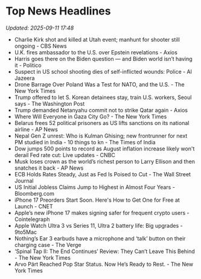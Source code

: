 # Top News Headlines

_Updated: 2025-09-11 17:48_

- Charlie Kirk shot and killed at Utah event; manhunt for shooter still ongoing - CBS News
- U.K. fires ambassador to the U.S. over Epstein revelations - Axios
- Harris goes there on the Biden question — and Biden world isn’t having it - Politico
- Suspect in US school shooting dies of self-inflicted wounds: Police - Al Jazeera
- Drone Barrage Over Poland Was a Test for NATO, and the U.S. - The New York Times
- Trump offered to let S. Korean detainees stay, train U.S. workers, Seoul says - The Washington Post
- Trump demanded Netanyahu commit not to strike Qatar again - Axios
- Where Will Everyone in Gaza City Go? - The New York Times
- Belarus frees 52 political prisoners as US lifts sanctions on its national airline - AP News
- Nepal Gen Z unrest: Who is Kulman Ghising; new frontrunner for next PM studied in India - 10 things to kn - The Times of India
- Dow jumps 500 points to record as August inflation increase likely won't derail Fed rate cut: Live updates - CNBC
- Musk loses crown as the world’s richest person to Larry Ellison and then snatches it back - AP News
- ECB Holds Rates Steady, Just as Fed Is Poised to Cut - The Wall Street Journal
- US Initial Jobless Claims Jump to Highest in Almost Four Years - Bloomberg.com
- iPhone 17 Preorders Start Soon. Here's How to Get One for Free at Launch - CNET
- Apple’s new iPhone 17 makes signing safer for frequent crypto users - Cointelegraph
- Apple Watch Ultra 3 vs Series 11, Ultra 2 battery life: Big upgrades - 9to5Mac
- Nothing’s Ear 3 earbuds have a microphone and ‘talk’ button on their charging case - The Verge
- ‘Spinal Tap II: The End Continues’ Review: They Can’t Leave This Behind - The New York Times
- Arvo Pärt Reached Pop Star Status. Now He’s Ready to Rest. - The New York Times